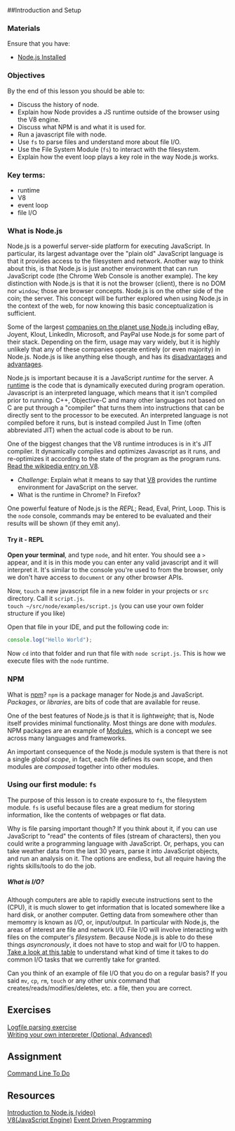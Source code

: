 ##Introduction and Setup

### Materials
Ensure that you have:  

* [Node.js Installed](https://nodejs.org/en/)

### Objectives
By the end of this lesson you should be able to:

- Discuss the history of node.
- Explain how Node provides a JS runtime outside of the browser using the V8 engine.
- Discuss what NPM is and what it is used for.
- Run a javascript file with node.
- Use `fs` to parse files and understand more about file I/O.
- Use the File System Module (`fs`) to interact with the filesystem.
- Explain how the event loop plays a key role in the way Node.js works.

### Key terms:

- runtime
- V8
- event loop
- file I/O

### What is Node.js

Node.js is a powerful server-side platform for executing JavaScript. In particular, its largest advantage over the "plain old" JavaScript language is that it provides access to the filesystem and network. Another way to think about this, is that Node.js is just another environment that can run JavaScript code (the Chrome Web Console is another example). The key distinction with Node.js is that it is not the browser (client), there is no DOM nor `window`; those are browser concepts. Node.js is on the other side of the coin; the server. This concept will be further explored when using Node.js in the context of the web, for now knowing this basic conceptualization is sufficient.

Some of the largest [companies on the planet use Node.js](https://github.com/joyent/node/wiki/projects,-applications,-and-companies-using-node) including eBay, Joyent, Klout, LinkedIn, Microsoft, and PayPal use Node.js for some part of their stack. Depending on the firm, usage may vary widely, but it is highly unlikely that any of these companies operate entirely (or even majority) in Node.js. Node.js is like anything else though, and has its [disadvantages](http://www.quora.com/What-are-the-disadvantages-of-using-Node-js) and [advantages](http://www.toptal.com/nodejs/why-the-hell-would-i-use-node-js).

Node.js is important because it is a JavaScript _runtime_ for the server. A [runtime](https://en.wikipedia.org/wiki/Runtime_system) is the code that is dynamically executed during program operation. Javascript is an interpreted language, which means that it isn't compiled prior to running. C++, Objective-C and many other languages not based on C are put through a "compiler" that turns them into instructions that can be directly sent to the processor to be executed. An interpreted language is not compiled before it runs, but is instead compiled Just In Time (often abbreviated JIT) when the actual code is about to be run.

One of the biggest changes that the V8 runtime introduces is in it's JIT compiler. It dynamically compiles and optimizes Javascript as it runs, and re-optimizes it according to the state of the program as the program runs. [Read the wikipedia entry on V8](https://en.wikipedia.org/wiki/V8_(JavaScript_engine)).

  * _Challenge_: Explain what it means to say that [V8](https://developers.google.com/v8/?hl=en) provides the runtime environment for JavaScript on the server.
  * What is the runtime in Chrome? In Firefox?

One powerful feature of Node.js is the _REPL_; Read, Eval, Print, Loop. This is the `node` console, commands may be entered to be evaluated and their results will be shown (if they emit any).

#### Try it - REPL

**Open your terminal**, and type `node`, and hit enter. You should see a `>` appear, and it is in this mode you can enter any valid javascript and it will interpret it. It's similar to the console you're used to from the browser, only we don't have access to `document` or any other browser APIs.

Now, `touch` a new javascript file in a new folder in your projects or `src` directory. Call it `script.js`.  
`touch ~/src/node/examples/script.js` (you can use your own folder structure if you like)

Open that file in your IDE, and put the following code in:

```javascript
console.log("Hello World");

```

Now `cd` into that folder and run that file with `node script.js`. This is how we execute files with the `node` runtime.


### NPM
What is [npm](https://en.wikipedia.org/wiki/Npm_(software))?
`npm` is a package manager for Node.js and JavaScript. _Packages_, or _libraries_, are bits of code that are available for reuse.

One of the best features of Node.js is that it is _lightweight_; that is, Node itself provides minimal functionality. Most things are done with _modules_. NPM packages are an example of [Modules](https://en.wikipedia.org/wiki/Modular_programming), which is a concept we see across many languages and frameworks.

An important consequence of the Node.js module system is that there is not a single _global scope_, in fact, each file defines its own scope, and then modules are _composed_ together into other modules.

### Using our first module: `fs`

The purpose of this lesson is to create exposure to `fs`, the filesystem module. `fs` is useful because files are a great medium for storing information, like the contents of webpages or flat data.

Why is file parsing important though? If you think about it, if you can use JavaScript to "read" the contents of files (stream of characters), then you could write a programming language with JavaScript. Or, perhaps, you can take weather data from the last 30 years, parse it into JavaScript objects, and run an analysis on it. The options are endless, but all require having the rights skills/tools to do the job.

##### What is I/O?

Although computers are able to rapidly execute instructions sent to the (CPU), it is much slower to get information that is located somewhere like a hard disk, or another computer. Getting data from somewhere other than memomry is known as _I/O_, or, input/output. In particular with Node.js, the areas of interest are file and network I/O. File I/O will involve interacting with files on the computer's _filesystem_. Because Node.js is able to do these things _asyncronously_, it does not have to stop and wait for I/O to happen. [Take a look at this table](http://www.eecs.berkeley.edu/~rcs/research/interactive_latency.html) to understand what kind of time it takes to do common I/O tasks that we currently take for granted.

Can you think of an example of file I/O that you do on a regular basis? If you said `mv`, `cp`, `rm`, `touch` or any other unix command that creates/reads/modifies/deletes, etc. a file, then you are correct.

## Exercises

[Logfile parsing exercise](https://github.com/gSchool/js-node-log-file-parsing)  
[Writing your own interpreter (Optional, Advanced)](https://github.com/gSchool/node-async-text-parsing-0)  

## Assignment

[Command Line To Do](https://github.com/gSchool/node-fs-todo-cli-example)


## Resources

[Introduction to Node.js (video)](https://www.youtube.com/watch?v=pU9Q6oiQNd0)  
[V8(JavaScript Engine)](https://en.wikipedia.org/wiki/V8_(JavaScript_engine))
[Event Driven Programming](http://en.wikipedia.org/wiki/Event-driven_programming)  
